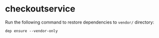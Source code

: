 # checkoutservice

Run the following command to restore dependencies to `vendor/` directory:

    dep ensure --vendor-only
